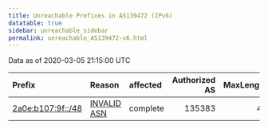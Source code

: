```yaml
---
title: Unreachable Prefixes in AS139472 (IPv6)
datatable: true
sidebar: unreachable_sidebar
permalink: unreachable_AS139472-v6.html
---
```


Data as of 2020-03-05 21:15:00 UTC


<div class="datatable-begin"></div>

| Prefix                                                       | Reason                                                                                                    | affected   |   Authorized AS |   MaxLength | Anchor                                         |   unreachable /48s |
|:-------------------------------------------------------------|:----------------------------------------------------------------------------------------------------------|:-----------|----------------:|------------:|:-----------------------------------------------|-------------------:|
| [2a0e:b107:9f::/48](https://stat.ripe.net/2a0e:b107:9f::/48) | [INVALID ASN](https://rpki-validator.ripe.net/announcement-preview?asn=AS139472&prefix=2a0e:b107:9f::/48) | complete   |          135383 |          48 | [RIPE](unreachable_RIPE_NCC_RPKI_Root-v6.html) |                  1 |

<div class="datatable-end"></div>